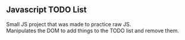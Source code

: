 ## Javascript TODO List ##  
  
Small JS project that was made to practice raw JS.  
Manipulates the DOM to add things to the TODO list and remove them.
